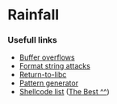 # Rainfall

### Usefull links
- [Buffer overflows](https://beta.hackndo.com/buffer-overflow/)
- [Format string attacks](https://axcheron.github.io/exploit-101-format-strings/)
- [Return-to-libc](https://beta.hackndo.com/retour-a-la-libc/)
- [Pattern generator](https://wiremask.eu/tools/buffer-overflow-pattern-generator/)
- [Shellcode list](https://shell-storm.org/shellcode/) ([The Best ^^](https://shell-storm.org/shellcode/files/shellcode-575.html))
